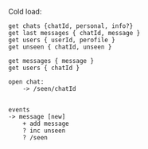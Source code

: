 
Cold load:

    get chats {chatId, personal, info?}
    get last messages { chatId, message }
    get users { userId, perofile }
    get unseen { chatId, unseen }

    get messages { message }
    get users { chatId }

    open chat:
        -> /seen/chatId
        

    events
    -> message [new]
        + add message 
        ? inc unseen
        ? /seen
    


